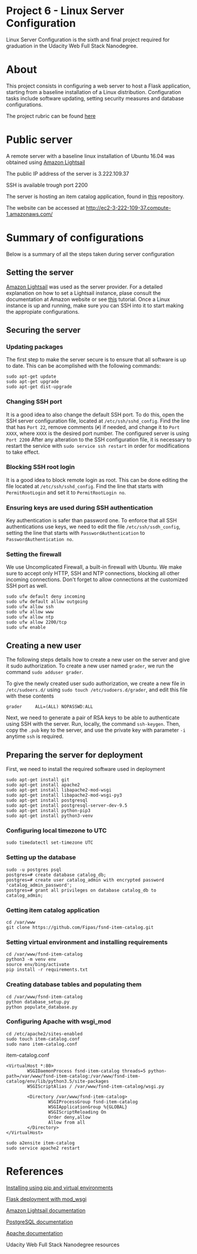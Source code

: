 # Project 6 - Linux Server Configuration

Linux Server Configuration is the sixth and final project required for graduation in the Udacity Web Full Stack Nanodegree.

# About

This project consists in configuring a web server to host a Flask application, starting from a baseline installation of 
a Linux distribution. Configuration tasks include software updating, setting security measures and database configurations.

The project rubric can be found [here](https://review.udacity.com/#!/rubrics/2217/view)


# Public server

A remote server with a baseline linux installation of Ubuntu 16.04 was obtained using [Amazon Lightsail](https://lightsail.aws.amazon.com)

The public IP address of the server is 3.222.109.37

SSH is available trough port 2200

The server is hosting an item catalog application, found in [this](https://github.com/Fipas/fsnd-item-catalog) repository.

The website can be accessed at http://ec2-3-222-109-37.compute-1.amazonaws.com/
 
# Summary of configurations

Below is a summary of all the steps taken during server configuration

## Setting the server

[Amazon Lightsail](https://lightsail.aws.amazon.com/) was used as the server provider. For a detailed explanation on how
to set a Lightsail instance, plase consult the documentation at Amazon website or see [this](https://classroom.udacity.com/nanodegrees/nd004-br/parts/8893c4ba-3622-413f-8622-090527207969/modules/aa87e6b9-d442-498d-99a4-eeebf02183d7/lessons/38095062-abb6-4c55-a3a8-885e8aea4c83/concepts/c4cbd3f2-9adb-45d4-8eaf-b5fc89cc606e)
tutorial. Once a Linux instance is up and running, make sure you can SSH into it to start making the appropiate configurations.

## Securing the server

### Updating packages

The first step to  make the server secure is to ensure that all software is up to date. This can be acomplished with the 
following commands:

```
sudo apt-get update
sudo apt-get upgrade
sudo apt-get dist-upgrade
```

### Changing SSH port

It is a good idea to also change the default SSH port. To do this, open the SSH server configuration file, located at `/etc/ssh/sshd_config`.
Find the line that has `Port 22`, remove comments (`#`) if needed, and change it to `Port XXXX`, where `XXXX` is the desired port number. The configured server is using `Port 2200`
After any alteration to the SSH configuration file, it is necessary to restart the service with `sudo service ssh restart`
in order for modifications to take effect.

### Blocking SSH root login

It is a good idea to block remote login as root. This can be done editing the file located at `/etc/ssh/sshd_config`. Find the 
line that starts with `PermitRootLogin` and set it to `PermitRootLogin no`.

### Ensuring keys are used during SSH authentication

Key authentication is safer than password one. To enforce that all SSH authentications use keys, we need to edit the file `/etc/ssh/ssdh_config`,
setting the line that starts with `PasswordAuthentication` to `PasswordAuthentication no`.

### Setting the firewall

We use Uncomplicated Firewall, a built-in firewall with Ubuntu. We make sure to accept only HTTP, SSH and NTP connections, 
blocking all other incoming connections. Don't forget to allow connections at the customized SSH port as well.

```
sudo ufw default deny incoming
sudo ufw default allow outgoing
sudo ufw allow ssh
sudo ufw allow www 
sudo ufw allow ntp
sudo ufw allow 2200/tcp
sudo ufw enable
```


## Creating a new user

The following steps details how to create a new user on the server and give it sudo authorization. To create a new user named `grader`,
we run the command `sudo adduser grader`.

To give the newly created user sudo authorization, we create a new file in `/etc/sudoers.d/` using `sudo touch /etc/sudoers.d/grader`,
and edit this file with these contents 
```
grader     ALL=(ALL) NOPASSWD:ALL
```

Next, we need to generate a pair of RSA keys to be able to authenticate using SSH with the server. Run, locally, the command `ssh-keygen`.
Then, copy the `.pub` key to the server, and use the private key with parameter `-i` anytime `ssh` is required.


## Preparing the server for deployment

First, we need to install the required software used in deployment

```
sudo apt-get install git
sudo apt-get install apache2
sudo apt-get install libapache2-mod-wsgi
sudo apt-get install libapache2-mod-wsgi-py3
sudo apt-get install postgresql
sudo apt-get install postgresql-server-dev-9.5
sudo apt-get install python-pip3
sudo apt-get install python3-venv
```


### Configuring local timezone to UTC

```
sudo timedatectl set-timezone UTC
```

### Setting up the database

```
sudo -u postgres psql
postgres=# create database catalog_db;
postgres=# create user catalog_admin with encrypted password 'catalog_admin_password';
postgres=# grant all privileges on database catalog_db to catalog_admin;
```

### Getting item catalog application

```
cd /var/www
git clone https://github.com/Fipas/fsnd-item-catalog.git
```

### Setting virtual environment and installing requirements

```
cd /var/www/fsnd-item-catalog
python3 -m venv env
source env/bing/activate
pip install -r requirements.txt
```

### Creating database tables and populating them

```
cd /var/www/fsnd-item-catalog
python database_setup.py
python populate_database.py
```

### Configuring Apache with wsgi_mod

```
cd /etc/apache2/sites-enabled
sudo touch item-catalog.conf
sudo nano item-catalog.conf
```

item-catalog.conf
```
<VirtualHost *:80>
        WSGIDaemonProcess fsnd-item-catalog threads=5 python-path=/var/www/fsnd-item-catalog:/var/www/fsnd-item-catalog/env/lib/python3.5/site-packages
        WSGIScriptAlias / /var/www/fsnd-item-catalog/wsgi.py

        <Directory /var/www/fsnd-item-catalog>
                WSGIProcessGroup fsnd-item-catalog
                WSGIApplicationGroup %{GLOBAL}
                WSGIScriptReloading On
                Order deny,allow
                Allow from all
        </Directory>
</VirtualHost>
```

```
sudo a2ensite item-catalog
sudo service apache2 restart
```

# References

[Installing using pip and virtual environments](https://packaging.python.org/guides/installing-using-pip-and-virtual-environments/)

[Flask deployment with mod_wsgi](https://flask.palletsprojects.com/en/1.1.x/deploying/mod_wsgi/)

[Amazon Lightsail documentation](https://lightsail.aws.amazon.com/ls/docs/en_us)

[PostgreSQL documentation](https://www.postgresql.org/docs/)

[Apache documentation](https://httpd.apache.org/docs/)

Udacity Web Full Stack Nanodegree resources



